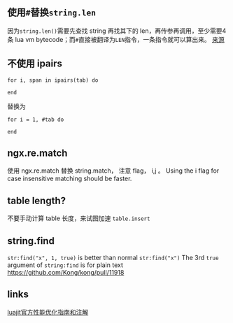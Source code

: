 
## 使用`#`替换`string.len`
因为`string.len()`需要先查找 string 再找其下的 len，再传参再调用，至少需要4条 lua vm bytecode；而`#`直接被翻译为`LEN`指令，一条指令就可以算出来。 [来源](https://segmentfault.com/q/1010000007132888)  


## 不使用 ipairs

```
for i, span in ipairs(tab) do

end
```
替换为
```
for i = 1, #tab do

end
```

## ngx.re.match
使用 ngx.re.match 替换 string.match， 
注意 flag， i,j 。 Using the i flag for case insensitive matching should be faster.  


## table length? 
不要手动计算 table 长度，来试图加速 `table.insert` 


## string.find
`str:find("x", 1, true)` is better than normal `str:find("x")`
The 3rd `true` argument of `string:find` is for plain text
https://github.com/Kong/kong/pull/11918  


## links
[luajit官方性能优化指南和注解](https://www.cnblogs.com/zwywilliam/p/5992737.html)  

